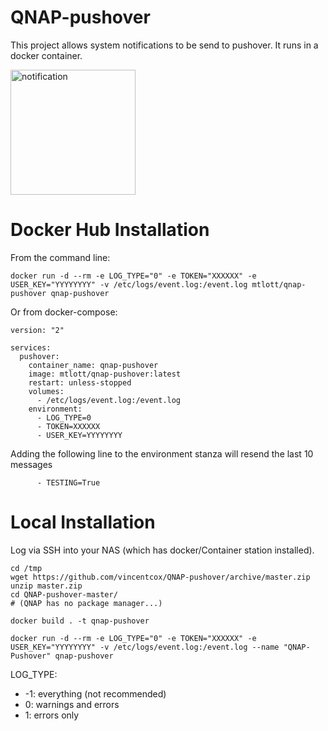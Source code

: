 # QNAP-pushover
This project allows system notifications to be send to pushover. It runs in a docker container.

<img src="https://raw.githubusercontent.com/vincentcox/QNAP-pushover/master/notification.png" alt="notification" width="200px">

# Docker Hub Installation

From the command line:

    docker run -d --rm -e LOG_TYPE="0" -e TOKEN="XXXXXX" -e USER_KEY="YYYYYYYY" -v /etc/logs/event.log:/event.log mtlott/qnap-pushover qnap-pushover

Or from docker-compose:

    version: "2"

    services:
      pushover:
        container_name: qnap-pushover
        image: mtlott/qnap-pushover:latest
        restart: unless-stopped
        volumes:
          - /etc/logs/event.log:/event.log
        environment:
          - LOG_TYPE=0 
          - TOKEN=XXXXXX
          - USER_KEY=YYYYYYYY

Adding the following line to the environment stanza will resend the last 10 messages

          - TESTING=True


# Local Installation

Log via SSH into your NAS (which has docker/Container station installed).

    cd /tmp
    wget https://github.com/vincentcox/QNAP-pushover/archive/master.zip 
    unzip master.zip
    cd QNAP-pushover-master/
    # (QNAP has no package manager...)

    docker build . -t qnap-pushover

    docker run -d --rm -e LOG_TYPE="0" -e TOKEN="XXXXXX" -e USER_KEY="YYYYYYYY" -v /etc/logs/event.log:/event.log --name "QNAP-Pushover" qnap-pushover

LOG_TYPE:
- -1: everything (not recommended)
- 0: warnings and errors
- 1: errors only
